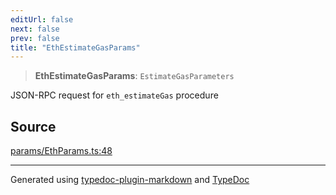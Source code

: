 ```yaml
---
editUrl: false
next: false
prev: false
title: "EthEstimateGasParams"
---
```


> **EthEstimateGasParams**: `EstimateGasParameters`

JSON-RPC request for `eth_estimateGas` procedure

## Source

[params/EthParams.ts:48](https://github.com/evmts/tevm-monorepo/blob/main/packages/actions-types/src/params/EthParams.ts#L48)

***
Generated using [typedoc-plugin-markdown](https://www.npmjs.com/package/typedoc-plugin-markdown) and [TypeDoc](https://typedoc.org/)
